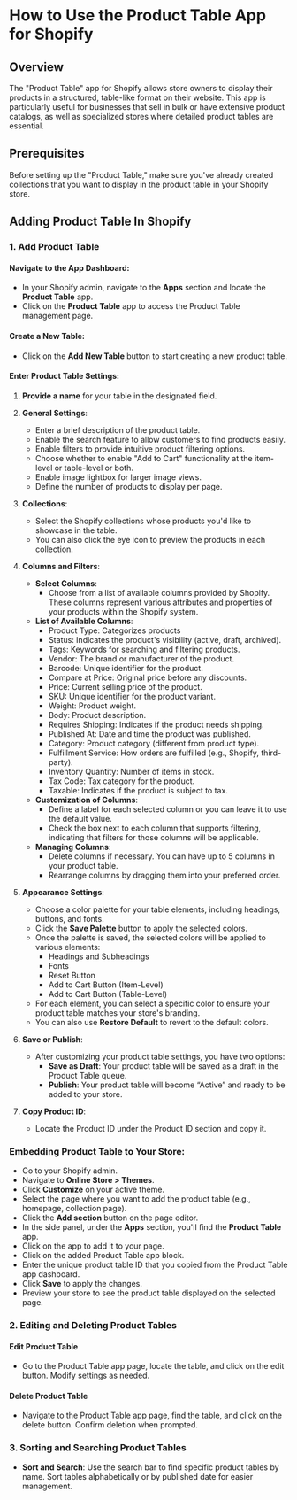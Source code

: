 # How to Use the Product Table App for Shopify

## Overview
The "Product Table" app for Shopify allows store owners to display their products in a structured, table-like format on their website. This app is particularly useful for businesses that sell in bulk or have extensive product catalogs, as well as specialized stores where detailed product tables are essential.

## Prerequisites
Before setting up the "Product Table," make sure you've already created collections that you want to display in the product table in your Shopify store.

## Adding Product Table In Shopify

### 1. Add Product Table

#### Navigate to the App Dashboard:
- In your Shopify admin, navigate to the **Apps** section and locate the **Product Table** app.
- Click on the **Product Table** app to access the Product Table management page.

#### Create a New Table:
- Click on the **Add New Table** button to start creating a new product table.

#### Enter Product Table Settings:
1. **Provide a name** for your table in the designated field.
2. **General Settings**:
   - Enter a brief description of the product table.
   - Enable the search feature to allow customers to find products easily.
   - Enable filters to provide intuitive product filtering options.
   - Choose whether to enable "Add to Cart" functionality at the item-level or table-level or both.
   - Enable image lightbox for larger image views.
   - Define the number of products to display per page.

3. **Collections**:
   - Select the Shopify collections whose products you'd like to showcase in the table.
   - You can also click the eye icon to preview the products in each collection.

4. **Columns and Filters**:
   - **Select Columns**:
     - Choose from a list of available columns provided by Shopify. These columns represent various attributes and properties of your products within the Shopify system.
   - **List of Available Columns**:
     - Product Type: Categorizes products
     - Status: Indicates the product's visibility (active, draft, archived).
     - Tags: Keywords for searching and filtering products.
     - Vendor: The brand or manufacturer of the product.
     - Barcode: Unique identifier for the product.
     - Compare at Price: Original price before any discounts.
     - Price: Current selling price of the product.
     - SKU: Unique identifier for the product variant.
     - Weight: Product weight.
     - Body: Product description.
     - Requires Shipping: Indicates if the product needs shipping.
     - Published At: Date and time the product was published.
     - Category: Product category (different from product type).
     - Fulfillment Service: How orders are fulfilled (e.g., Shopify, third-party).
     - Inventory Quantity: Number of items in stock.
     - Tax Code: Tax category for the product.
     - Taxable: Indicates if the product is subject to tax.
   - **Customization of Columns**:
     - Define a label for each selected column or you can leave it to use the default value.
     - Check the box next to each column that supports filtering, indicating that filters for those columns will be applicable.
   - **Managing Columns**:
     - Delete columns if necessary. You can have up to 5 columns in your product table.
     - Rearrange columns by dragging them into your preferred order.

5. **Appearance Settings**:
   - Choose a color palette for your table elements, including headings, buttons, and fonts.
   - Click the **Save Palette** button to apply the selected colors.
   - Once the palette is saved, the selected colors will be applied to various elements:
     - Headings and Subheadings
     - Fonts
     - Reset Button
     - Add to Cart Button (Item-Level)
     - Add to Cart Button (Table-Level)
   - For each element, you can select a specific color to ensure your product table matches your store's branding.
   - You can also use **Restore Default** to revert to the default colors.

6. **Save or Publish**:
   - After customizing your product table settings, you have two options:
     - **Save as Draft**: Your product table will be saved as a draft in the Product Table queue.
     - **Publish**: Your product table will become “Active” and ready to be added to your store.

7. **Copy Product ID**:
   - Locate the Product ID under the Product ID section and copy it.

### Embedding Product Table to Your Store:
- Go to your Shopify admin.
- Navigate to **Online Store > Themes**.
- Click **Customize** on your active theme.
- Select the page where you want to add the product table (e.g., homepage, collection page).
- Click the **Add section** button on the page editor.
- In the side panel, under the **Apps** section, you'll find the **Product Table** app.
- Click on the app to add it to your page.
- Click on the added Product Table app block.
- Enter the unique product table ID that you copied from the Product Table app dashboard.
- Click **Save** to apply the changes.
- Preview your store to see the product table displayed on the selected page.

### 2. Editing and Deleting Product Tables

#### Edit Product Table
- Go to the Product Table app page, locate the table, and click on the edit button. Modify settings as needed.

#### Delete Product Table
- Navigate to the Product Table app page, find the table, and click on the delete button. Confirm deletion when prompted.

### 3. Sorting and Searching Product Tables
- **Sort and Search**: Use the search bar to find specific product tables by name. Sort tables alphabetically or by published date for easier management.

